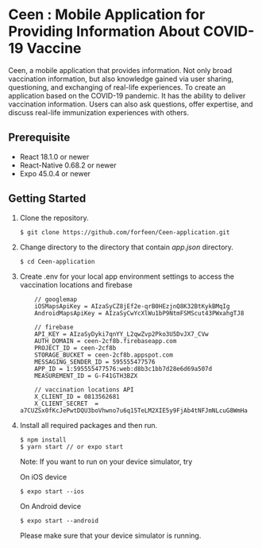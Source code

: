 # Ceen : Mobile Application for Providing Information About COVID-19 Vaccine

Ceen, a mobile application that provides information. Not only broad vaccination information, but also knowledge gained via user sharing, questioning, and exchanging of real-life experiences. To create an application based on the COVID-19 pandemic. It has the ability to deliver vaccination information. Users can also ask questions, offer expertise, and discuss real-life immunization experiences with others.

## Prerequisite
- React 18.1.0 or newer
- React-Native 0.68.2 or newer
- Expo 45.0.4 or newer

## Getting Started
1. Clone the repository.
    ```
    $ git clone https://github.com/forfeen/Ceen-application.git
    ```

2. Change directory to the directory that contain _app.json_ directory.
    ```
    $ cd Ceen-application
    ```
3. Create .env for your local app environment settings to access the vaccination locations and firebase

    ```
        // googlemap
        iOSMapsApiKey = AIzaSyCZ8jEf2e-qrB0HEzjnQ8K32BtKykBMqIg
        AndroidMapsApiKey = AIzaSyCwYcXlWu1bP9NtmFSMScut43PWxahgTJ8

        // firebase
        API_KEY = AIzaSyDyki7qnYY_L2qwZvp2Pko3U5DvJX7_CVw
        AUTH_DOMAIN = ceen-2cf8b.firebaseapp.com
        PROJECT_ID = ceen-2cf8b
        STORAGE_BUCKET = ceen-2cf8b.appspot.com
        MESSAGING_SENDER_ID = 595555477576
        APP_ID = 1:595555477576:web:d8b3c1bb7d28e6d69a507d
        MEASUREMENT_ID = G-F41GTH3BZX

        // vaccination locations API
        X_CLIENT_ID = 0813562681
        X_CLIENT_SECRET  = a7CUZSx0fKcJePwtDQU3boVhwno7u6q15TeLM2XIE5y9FjAb4tNFJmNLcuG8WmHa
    ```

4. Install all required packages and then run.

    ```
    $ npm install
    $ yarn start // or expo start
    ```
    Note: If you want to run on your device simulator, try 


    On iOS device

    ```
    $ expo start --ios
    ```

     On Android device

    ```
    $ expo start --android
    ```

    Please make sure that your device simulator is running.
